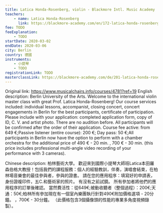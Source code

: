 ```yaml
---
title: Latica Honda-Rosenberg, violin - Blackmore Intl. Music Academy
teachers:
	- name: Latica Honda-Rosenberg
	  link: https://blackmore-academy.com/en/172-latica-honda-rosenberg
fee: TODO
feeExplanation: 
	- TODO
startDate: 2020-03-02
endDate: 2020-03-06
city: Berlin
country: 德國
instruments:
	- 小提琴
	- TODO
registrationLink: TODO
masterclassLink: https://blackmore-academy.com/de/201-latica-honda-rosenberg
---
```

Original link: https://www.musicalchairs.info/courses/4781?ref=19
English description:
Berlin University of the Arts.
Welcome to the international violin master class with great Prof.
 Latica Honda-Rosenberg! Our course services included: individual lessons, accompanist, closing concert, concert engagements in Berlin for the best participants, certificate of participation.
 Please include with your application: completed application form, copy of ID, C.
V.
 and artist photo.
There are no audition before.
 All participants will be confirmed after the order of their application.
 Course fee active: from 649 €;Passive listener (entire course): 200 €; Day pass: 50 €;All participants in Berlin now have the option to perform with a chamber orchestra for the additional price of 490 € - 20 min.
, 700 € - 30 min.
 (this price includes professional multi-angle video recording of your performance with 3 cameras).


Chinese description:
柏林藝術大學。
歡迎來到國際小提琴大師班Latica本田羅森伯格大教授！包括我們的課程服務：個人的經驗教訓，伴奏，演唱會結束，在柏林場音樂會的最佳參與者，參與的證書。
請在您的應用程序：填寫好的申請表，身份證複印件，五C.和藝術家的照片。
有沒有之前試鏡。
所有參加者將他們的應用程序的訂單後確認。
當然費活性：從649€;被動收聽者（整個過程）：200€;天通：50€;柏林所有參加現在有一個室內樂團執行針對490€附加價格選項 -  20分鐘。
 ，700€ -  30分鐘。
 （此價格包含3個攝像頭的性能的專業多角度視頻錄製）。

